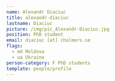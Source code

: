 ```yaml
---
name: Alexandr Diaciuc
title: alexandr-diaciuc
lastname: Diaciuc
picture: /img/pic_Alexandr-Diaciuc.jpg
position: PhD student
email: diaciuc [at] chalmers.se
flags:
  - md Moldova
  - ua Ukraine
person-category: F PhD students
template: people/profile
---
```

